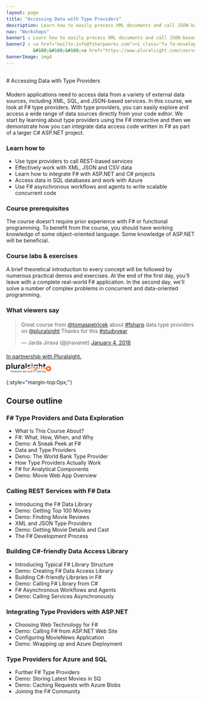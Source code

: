 ```yaml
---
layout: page
title: "Accessing Data with Type Providers"
description: Learn how to easily process XML documents and call JSON-based REST services using F# type providers
nav: "Workshops"
banner1 : Learn how to easily process XML documents and call JSON-based REST services using F# type providers, how to package your F# code into a reusable .NET library, and how to integrate it into a C# ASP.NET application.
banner2 : <a href="mailto:info@fsharpworks.com"><i class="fa fa-envelope"></i> On-site training</a>
          &#160;&#160;&#160;<a href="https://www.pluralsight.com/courses/accessing-data-fsharp-type-providers"><i class="fa fa-arrow-circle-right"></i> Attend on-line</a>
bannerImage: img4
---
```


<div class="row"  markdown="1">
<div class="col-md-12" style="margin:30px 0px 20px 0px"  markdown="1">
# Accessing Data with Type Providers

</div><!-- END # Col -->
</div><!-- END # Row -->

<div class="row"   markdown="1">
<div class="col-md-6"   markdown="1">

Modern applications need to access data from a variety of external data sources, including 
XML, SQL, and JSON-based services. In this course, we look at F# type providers. With type
providers, you can easily explore and access a wide range of data sources directly from your code editor. 
We start by learning about type providers using the F# interactive and then we demonstrate how you can 
integrate data access code written in F# as part of a larger C# ASP.NET project. 

### Learn how to

* Use type providers to call REST-based services
* Effectively work with XML, JSON and CSV data
* Learn how to integrate F# with ASP.NET and C# projects
* Access data in SQL databases and work with Azure 
* Use F# asynchronous workflows and agents to write scalable concurrent code

### Course prerequisites


The course doesn't require prior experience with F# or functional programming. To benefit from the course, you should have working knowledge of some object-oriented language. Some knowledge of ASP.NET will be beneficial.


### Course labs & exercises

A brief theoretical introduction to every concept will be followed by numerous practical demos and exercises. At the end of the first day, you&#39;ll leave with a complete real-world F# application. In the second day, we&#39;ll solve a number of complex problems in concurrent and data-oriented programming.


### What viewers say

<div style="margin:20px 0px 20px 0px" class="tweet">
  <blockquote class="twitter-tweet" data-lang="en"><p lang="en" dir="ltr">Great course from <a href="https://twitter.com/tomaspetricek">@tomaspetricek</a> about <a href="https://twitter.com/hashtag/fsharp?src=hash">#fsharp</a> data type providers on <a href="https://twitter.com/pluralsight">@pluralsight</a> Thanks for this <a href="https://twitter.com/hashtag/studyyear?src=hash">#studyyear</a></p>&mdash; Jarda Jirava (@jiravanet) <a href="https://twitter.com/jiravanet/status/683916465867722757">January 4, 2016</a></blockquote>              
</div>

<p class="text-center">
<a href="https://pluralsight.com/">In partnership with Pluralsight.<br />
    <img src="../images/pluralsight.png" style="margin-top:10px" /></a>
</p>

</div><!-- END # Col -->
<div class="col-md-6" markdown="1">

{:style="margin-top:0px;"}
## Course outline
                
### F# Type Providers and Data Exploration

* What Is This Course About?
* F#: What, How, When, and Why
* Demo: A Sneak Peek at F#
* Data and Type Providers
* Demo: The World Bank Type Provider
* How Type Providers Actually Work
* F# for Analytical Components
* Demo: Movie Web App Overview

### Calling REST Services with F# Data

* Introducing the F# Data Library
* Demo: Getting Top 100 Movies
* Demo: Finding Movie Reviews
* XML and JSON Type Providers
* Demo: Getting Movie Details and Cast
* The F# Development Process

### Building C#-friendly Data Access Library

* Introducing Typical F# Library Structure
* Demo: Creating F# Data Access Library
* Building C#-friendly Libraries in F#
* Demo: Calling F# Library from C#
* F# Asynchronous Workflows and Agents
* Demo: Calling Services Asynchronously

### Integrating Type Providers with ASP.NET

* Choosing Web Technology for F#
* Demo: Calling F# from ASP.NET Web Site
* Configuring MovieNews Application
* Demo: Wrapping up and Azure Deployment

### Type Providers for Azure and SQL

* Further F# Type Providers
* Demo: Storing Latest Movies in SQ
* Demo: Caching Requests with Azure Blobs
* Joining the F# Community

    
</div><!-- END # Col -->
</div><!-- END # Row -->
